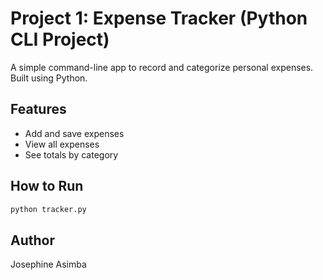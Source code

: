 # Project 1: Expense Tracker (Python CLI Project)

A simple command-line app to record and categorize personal expenses. Built using Python.

## Features
- Add and save expenses
- View all expenses
- See totals by category

## How to Run

```bash
python tracker.py
```

## Author

Josephine Asimba
